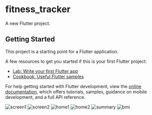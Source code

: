 # fitness_tracker

A new Flutter project.

## Getting Started

This project is a starting point for a Flutter application.

A few resources to get you started if this is your first Flutter project:

- [Lab: Write your first Flutter app](https://docs.flutter.dev/get-started/codelab)
- [Cookbook: Useful Flutter samples](https://docs.flutter.dev/cookbook)

For help getting started with Flutter development, view the
[online documentation](https://docs.flutter.dev/), which offers tutorials,
samples, guidance on mobile development, and a full API reference.

![screen1](https://github.com/user-attachments/assets/c2c580f3-1680-4e91-90a4-6cf76a9a700f)
![screen2](https://github.com/user-attachments/assets/886cf84f-64c5-45cc-89c7-3089c809a751)
![home1](https://github.com/user-attachments/assets/c0f29bd8-1e82-4e8e-8634-30579b63f68a)
![home2](https://github.com/user-attachments/assets/c46af5ea-1911-44a6-a6bb-4a56e782056e)
![summary](https://github.com/user-attachments/assets/ba726a7a-2296-413f-9a93-93ea1aaf64db)
![bmi](https://github.com/user-attachments/assets/4ee2ae66-7358-4967-9192-09abdec9a5ad)
